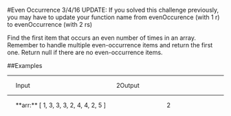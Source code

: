 #Even Occurrence
3/4/16 UPDATE: If you solved this challenge previously, you may have to update your function name from evenOccurence (with 1 r) to evenOccurrence (with 2 rs)


Find the first item that occurs an even number of times in an array. Remember to handle multiple even-occurrence items and return the first one. Return null if there are no even-occurrence items.

##Examples
<hr />
&nbsp;&nbsp;&nbsp;&nbsp;&nbsp;Input&nbsp;&nbsp;&nbsp;&nbsp;&nbsp;&nbsp;&nbsp;&nbsp;&nbsp;&nbsp;&nbsp;&nbsp;&nbsp;&nbsp;&nbsp;&nbsp;&nbsp;&nbsp;&nbsp;&nbsp;&nbsp;&nbsp;&nbsp;&nbsp;&nbsp;&nbsp;&nbsp;&nbsp;&nbsp;&nbsp;&nbsp;&nbsp;&nbsp;&nbsp;&nbsp;&nbsp;&nbsp;&nbsp;&nbsp;&nbsp;&nbsp;&nbsp;&nbsp;&nbsp;&nbsp;&nbsp;&nbsp;&nbsp;&nbsp;&nbsp;&nbsp;2Output
<hr />
&nbsp;&nbsp;&nbsp;&nbsp;&nbsp;**arr:** [ 1, 3, 3, 3, 2, 4, 4, 2, 5 ]&nbsp;&nbsp;&nbsp;&nbsp;&nbsp;&nbsp;&nbsp;&nbsp;&nbsp;&nbsp;&nbsp;&nbsp;&nbsp;&nbsp;&nbsp;&nbsp;&nbsp;&nbsp;&nbsp;&nbsp;&nbsp;&nbsp;&nbsp;&nbsp;&nbsp;&nbsp;&nbsp;&nbsp;&nbsp;&nbsp;&nbsp;&nbsp;&nbsp;&nbsp;&nbsp;&nbsp;2



